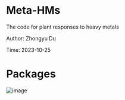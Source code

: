 # Meta-HMs
The code for plant responses to heavy metals

Author: Zhongyu Du

Time: 2023-10-25

# Packages
![image](https://github.com/Byonone/Meta-HMs/blob/main/Final.jpg)


